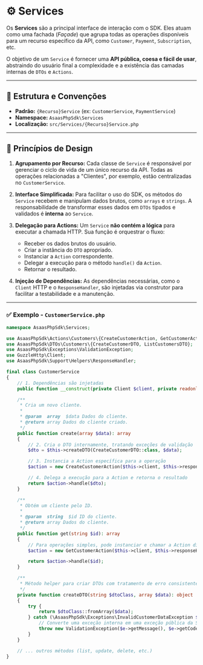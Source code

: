 # ⚙️ Services

Os **Services** são a principal interface de interação com o SDK. Eles atuam como uma fachada (_Façade_) que agrupa todas as operações disponíveis para um recurso específico da API, como `Customer`, `Payment`, `Subscription`, etc.

O objetivo de um `Service` é fornecer uma **API pública, coesa e fácil de usar**, abstraindo do usuário final a complexidade e a existência das camadas internas de `DTOs` e `Actions`.

---

## 📌 Estrutura e Convenções

- **Padrão:** `{Recurso}Service` (ex: `CustomerService`, `PaymentService`)
- **Namespace:** `AsaasPhpSdk\Services`
- **Localização:** `src/Services/{Recurso}Service.php`

---

## 🧭 Princípios de Design

1.  **Agrupamento por Recurso:** Cada classe de `Service` é responsável por gerenciar o ciclo de vida de um único recurso da API. Todas as operações relacionadas a "Clientes", por exemplo, estão centralizadas no `CustomerService`.

2.  **Interface Simplificada:** Para facilitar o uso do SDK, os métodos do `Service` recebem e manipulam dados brutos, como `arrays` e `strings`. A responsabilidade de transformar esses dados em `DTOs` tipados e validados é **interna** ao `Service`.

3.  **Delegação para Actions:** Um `Service` **não contém a lógica** para executar a chamada HTTP. Sua função é orquestrar o fluxo:

    - Receber os dados brutos do usuário.
    - Criar a instância do `DTO` apropriado.
    - Instanciar a `Action` correspondente.
    - Delegar a execução para o método `handle()` da `Action`.
    - Retornar o resultado.

4.  **Injeção de Dependências:** As dependências necessárias, como o `Client` HTTP e o `ResponseHandler`, são injetadas via construtor para facilitar a testabilidade e a manutenção.

---

### ✅ Exemplo - `CustomerService.php`

```php
namespace AsaasPhpSdk\Services;

use AsaasPhpSdk\Actions\Customers\{CreateCustomerAction, GetCustomerAction, ListCustomersAction};
use AsaasPhpSdk\DTOs\Customers\{CreateCustomerDTO, ListCustomersDTO};
use AsaasPhpSdk\Exceptions\ValidationException;
use GuzzleHttp\Client;
use AsaasPhpSdk\Support\Helpers\ResponseHandler;

final class CustomerService
{
    // 1. Dependências são injetadas
    public function __construct(private Client $client, private readonly ResponseHandler $responseHandler = new ResponseHandler) {}

    /**
     * Cria um novo cliente.
     *
     * @param  array  $data Dados do cliente.
     * @return array Dados do cliente criado.
     */
    public function create(array $data): array
    {
        // 2. Cria o DTO internamente, tratando exceções de validação
        $dto = $this->createDTO(CreateCustomerDTO::class, $data);

        // 3. Instancia a Action específica para a operação
        $action = new CreateCustomerAction($this->client, $this->responseHandler);

        // 4. Delega a execução para a Action e retorna o resultado
        return $action->handle($dto);
    }

    /**
     * Obtém um cliente pelo ID.
     *
     * @param  string  $id ID do cliente.
     * @return array Dados do cliente.
     */
    public function get(string $id): array
    {
        // Para operações simples, pode instanciar e chamar a Action diretamente
        $action = new GetCustomerAction($this->client, $this->responseHandler);

        return $action->handle($id);
    }

    /**
     * Método helper para criar DTOs com tratamento de erro consistente.
     */
    private function createDTO(string $dtoClass, array $data): object
    {
        try {
            return $dtoClass::fromArray($data);
        } catch (\AsaasPhpSdk\Exceptions\InvalidCustomerDataException $e) {
            // Converte uma exceção interna em uma exceção pública da SDK
            throw new ValidationException($e->getMessage(), $e->getCode(), $e);
        }
    }

    // ... outros métodos (list, update, delete, etc.)
}
```
